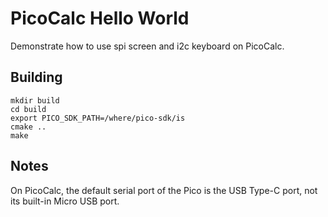 # PicoCalc Hello World

Demonstrate how to use spi screen and i2c keyboard on PicoCalc.

## Building
```
mkdir build
cd build
export PICO_SDK_PATH=/where/pico-sdk/is
cmake ..
make  
```

## Notes

 On PicoCalc, the default serial port of the Pico is the USB Type-C port, not its built-in Micro USB port.
